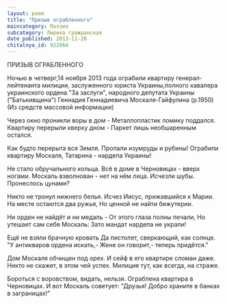 ```yaml
---
layout: poem
title: "Призыв ограбленного"
maincategory: Поэзия
subcategory: Лирика гражданская
date_published: 2013-11-20
chitalnya_id: 922664
---
```




ПРИЗЫВ ОГРАБЛЕННОГО

Ночью в четверг,14 ноября 2013 года ограбили
квартиру генерал-лейтенанта милиции,
заслуженного юриста Украины,полного 
кавалера украинского ордена "За заслуги", 
народного депутата Украины ("Батькивщина")
Геннадия Геннадиевича Москаля-Гайфулина (р.1950)
(Из средств массовой информации)

Через окно проникли воры в дом -
Металлопластик ломику поддался.
Квартиру перерыли кверху дном -
Паркет лишь необшаренным остался.

Как будто перерыта вся Земля.
Пропали изумруды и рубины!
Ограбили квартиру Москаля,
Татарина - нардепа Украины!

Не стало обручального кольца.
Всё в доме в Черновицах - вверх ногами. 
Москаль взволнован - нет на нём лица.
Исчезли шубы. Пронеслось цунами?

Никто не тронул нижнего белья.
Исчез Иисус, прижавшийся к Марии.
На месте остаются два ружья,
Но ценной не найти бижутерии. 

Ни орден не найдёт и ни медаль -
От этого глаза полны печали,
Но утешает сам себя Москаль:
Зато мандат нардепа не украли!

Ещё не взяли брачную кровать
Да пистолет, сверкающий, как солнце.
"У антикваров ордена искать,-
Жене он говорит,- теперь придётся."

Дом Москаля обчищен под орех.
И сейф в его квартире сломан даже.
Никто не скажет, в этом чей успех.
Милиция тут, как всегда, на страже.

Бороться с воровством, видать, нельзя.
Ограблена квартира в Черновицах.
И вот Москаль советует: "Друзья!
Добро храните в банках в заграницах!"








